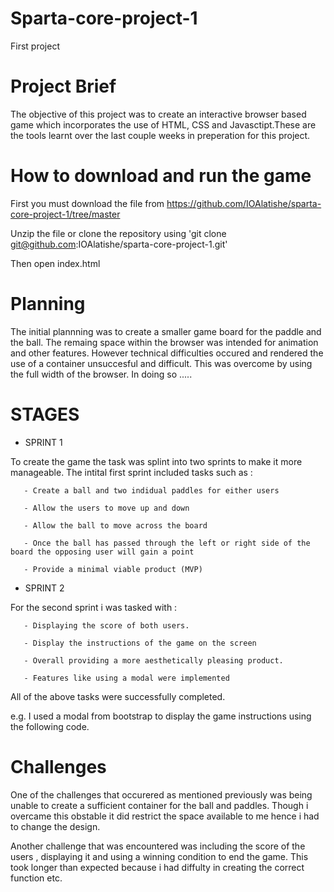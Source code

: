 # Sparta-core-project-1
First project



# Project Brief
The objective of this project was to create an interactive browser based game which incorporates the use of HTML, CSS and Javasctipt.These are the tools learnt over the last couple weeks in preperation for this project. 


# How to download and run the game
First you must download the file from https://github.com/IOAlatishe/sparta-core-project-1/tree/master

Unzip the file or clone the repository using 'git clone git@github.com:IOAlatishe/sparta-core-project-1.git' 

Then open index.html 



  # Planning 
  
The initial plannning was to create a smaller game board for the paddle and the ball. The remaing space within the browser was intended for animation and other features. However technical difficulties occured and rendered the use of a container unsuccesful and difficult. This was overcome by using the full width of the browser. In doing so ..... 




# STAGES 
- SPRINT 1

To create the game the task was splint into two sprints to make it more manageable. 
The intital first sprint included tasks such as :

       - Create a ball and two indidual paddles for either users
        
       - Allow the users to move up and down
        
       - Allow the ball to move across the board
        
       - Once the ball has passed through the left or right side of the board the opposing user will gain a point
        
       - Provide a minimal viable product (MVP)


- SPRINT 2
  
For the second sprint i was tasked with : 
       
       - Displaying the score of both users.

       - Display the instructions of the game on the screen

       - Overall providing a more aesthetically pleasing product.

       - Features like using a modal were implemented 

 
All of the above tasks were successfully completed.
 
 e.g. I used a modal from bootstrap to display the game instructions using the following code.
 


#  Challenges 
  
One of the challenges that occurered as mentioned previously was being unable to create a sufficient container for the ball and paddles. Though i overcame this obstable it did restrict the space available to me hence i had to change the design. 

Another challenge that was encountered was including the score of the users , displaying it and using a winning condition to end the game. This took longer than expected because i had diffulty in creating the correct function etc.
